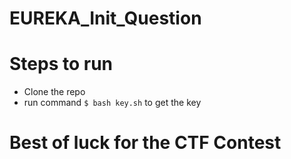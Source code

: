 # EUREKA_Init_Question

# Steps to run
- Clone the repo
- run command `$ bash key.sh` to get the key

# Best of luck for the CTF Contest

